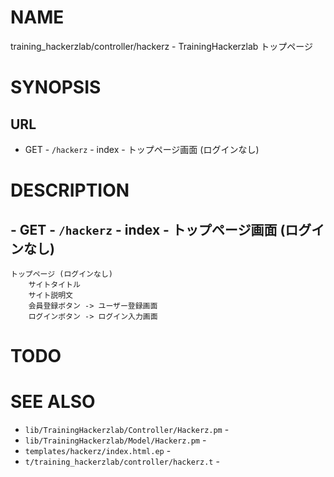 # NAME

training_hackerzlab/controller/hackerz - TrainingHackerzlab トップページ

# SYNOPSIS

## URL

- GET - `/hackerz` - index - トップページ画面 (ログインなし)

# DESCRIPTION

## - GET - `/hackerz` - index - トップページ画面 (ログインなし)

```
トップページ (ログインなし)
    サイトタイトル
    サイト説明文
    会員登録ボタン -> ユーザー登録画面
    ログインボタン -> ログイン入力画面
```

# TODO

# SEE ALSO

- `lib/TrainingHackerzlab/Controller/Hackerz.pm` -
- `lib/TrainingHackerzlab/Model/Hackerz.pm` -
- `templates/hackerz/index.html.ep` -
- `t/training_hackerzlab/controller/hackerz.t` -
